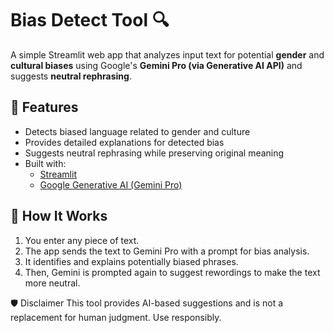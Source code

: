 # Bias Detect Tool 🔍

A simple Streamlit web app that analyzes input text for potential **gender** and **cultural biases** using Google's **Gemini Pro (via Generative AI API)** and suggests **neutral rephrasing**.

## 🚀 Features

- Detects biased language related to gender and culture
- Provides detailed explanations for detected bias
- Suggests neutral rephrasing while preserving original meaning
- Built with:
  - [Streamlit](https://streamlit.io/)
  - [Google Generative AI (Gemini Pro)](https://makersuite.google.com/app)

## 🧠 How It Works

1. You enter any piece of text.
2. The app sends the text to Gemini Pro with a prompt for bias analysis.
3. It identifies and explains potentially biased phrases.
4. Then, Gemini is prompted again to suggest rewordings to make the text more neutral.

🛡️ Disclaimer
This tool provides AI-based suggestions and is not a replacement for human judgment. Use responsibly.
